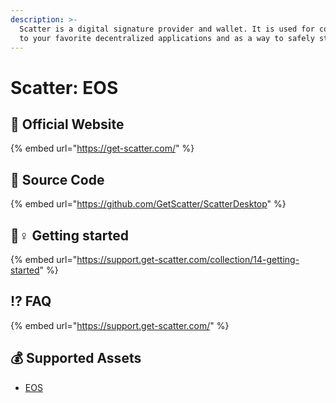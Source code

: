 ```yaml
---
description: >-
  Scatter is a digital signature provider and wallet. It is used for connecting
  to your favorite decentralized applications and as a way to safely store keys.
---
```


# Scatter: EOS

## 🚀 Official Website

{% embed url="https://get-scatter.com/" %}

## 📑 Source Code

{% embed url="https://github.com/GetScatter/ScatterDesktop" %}

## 🧙♀ Getting started

{% embed url="https://support.get-scatter.com/collection/14-getting-started" %}

## ⁉ FAQ

{% embed url="https://support.get-scatter.com/" %}

## 💰 Supported Assets

* [EOS](../../coins/overview-eos/)

